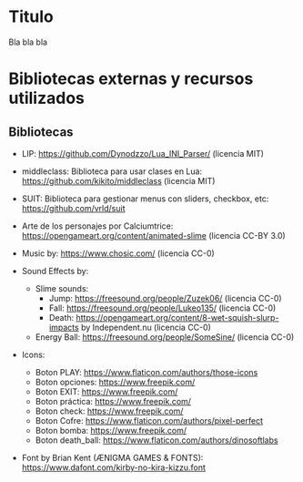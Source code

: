 # Titulo

Bla bla bla


# Bibliotecas externas y recursos utilizados

## Bibliotecas

- LIP: https://github.com/Dynodzzo/Lua_INI_Parser/ (licencia MIT)
- middleclass: Biblioteca para usar clases en Lua: https://github.com/kikito/middleclass (licencia MIT)
- SUIT: Biblioteca para gestionar menus con sliders, checkbox, etc: https://github.com/vrld/suit

- Arte de los personajes por Calciumtrice: https://opengameart.org/content/animated-slime (licencia CC-BY 3.0)

- Music by: https://www.chosic.com/ (licencia CC-0)

- Sound Effects by:
	- Slime sounds:
		- Jump: https://freesound.org/people/Zuzek06/ (licencia CC-0)
		- Fall: https://freesound.org/people/Lukeo135/ (licencia CC-0)
		- Death: https://opengameart.org/content/8-wet-squish-slurp-impacts by Independent.nu (licencia CC-0)
	- Energy Ball: https://freesound.org/people/SomeSine/ (licencia CC-0)

- Icons:
	- Boton PLAY: https://www.flaticon.com/authors/those-icons
	- Boton opciones: https://www.freepik.com/
	- Boton EXIT: https://www.freepik.com/
	- Boton práctica: https://www.freepik.com/
	- Boton check: https://www.freepik.com/
	- Boton Cofre: https://www.flaticon.com/authors/pixel-perfect
	- Boton bomba: https://www.freepik.com/
	- Boton death_ball: https://www.flaticon.com/authors/dinosoftlabs

- Font by Brian Kent (ÆNIGMA GAMES & FONTS): https://www.dafont.com/kirby-no-kira-kizzu.font
